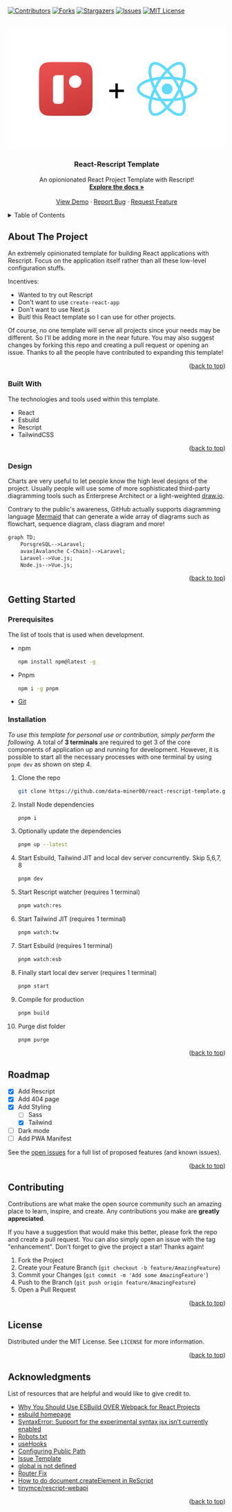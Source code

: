 <a name="readme-top"></a>

<!-- PROJECT SHIELDS -->

[![Contributors][contributors-shield]][contributors-url]
[![Forks][forks-shield]][forks-url]
[![Stargazers][stars-shield]][stars-url]
[![Issues][issues-shield]][issues-url]
[![MIT License][license-shield]][license-url]

<!-- PROJECT LOGO -->
<br />
<div align="center">
  <a href="/">
    <img src="public/assets/react-rescript.png" />
  </a>

  <h3 align="center">React-Rescript Template</h3>

  <p align="center">
    An opionionated React Project Template with Rescript!
    <br />
    <a href="https://github.com/data-miner00/react-rescript-template"><strong>Explore the docs »</strong></a>
    <br />
    <br />
    <a href="https://github.com/data-miner00/react-rescript-template">View Demo</a>
    ·
    <a href="https://github.com/data-miner00/react-rescript-template/issues">Report Bug</a>
    ·
    <a href="https://github.com/data-miner00/react-rescript-template/issues">Request Feature</a>
  </p>
</div>

<!-- TABLE OF CONTENTS -->
<details>
  <summary>Table of Contents</summary>
  <ol>
    <li>
      <a href="#about-the-project">About The Project</a>
      <ul>
        <li><a href="#built-with">Built With</a></li>
        <li><a href="#design">Design</a></li>
      </ul>
    </li>
    <li>
      <a href="#getting-started">Getting Started</a>
      <ul>
        <li><a href="#prerequisites">Prerequisites</a></li>
        <li><a href="#installation">Installation</a></li>
      </ul>
    </li>
    <li><a href="#usage">Usage</a></li>
    <li><a href="#roadmap">Roadmap</a></li>
    <li><a href="#contributing">Contributing</a></li>
    <li><a href="#license">License</a></li>
    <li><a href="#acknowledgments">Acknowledgments</a></li>
  </ol>
</details>

<!-- ABOUT THE PROJECT -->

## About The Project

<!-- ![Template screenshot](/public/assets/screenshot.png) -->

An extremely opinionated template for building React applications with Rescript. Focus on the application itself rather than all these low-level configuration stuffs.

Incentives:

- Wanted to try out Rescript
- Don't want to use `create-react-app`
- Don't want to use Next.js
- Buitl this React template so I can use for other projects.

Of course, no one template will serve all projects since your needs may be different. So I'll be adding more in the near future. You may also suggest changes by forking this repo and creating a pull request or opening an issue. Thanks to all the people have contributed to expanding this template!

<p align="right">(<a href="#readme-top">back to top</a>)</p>

### Built With

The technologies and tools used within this template.

- React
- Esbuild
- Rescript
- TailwindCSS

<p align="right">(<a href="#readme-top">back to top</a>)</p>

<!-- DESIGN -->

### Design

Charts are very useful to let people know the high level designs of the project. Usually people will use some of more sophisticated third-party diagramming tools such as Enterprese Architect or a light-weighted [draw.io](https://app.diagrams.net).

Contrary to the public's awareness, GitHub actually supports diagramming language [Mermaid](https://docs.github.com/en/get-started/writing-on-github/working-with-advanced-formatting/creating-diagrams#creating-mermaid-diagrams) that can generate a wide array of diagrams such as flowchart, sequence diagram, class diagram and more!

```mermaid
graph TD;
    PorsgreSQL-->Laravel;
    avax[Avalanche C-Chain]-->Laravel;
    Laravel-->Vue.js;
    Node.js-->Vue.js;
```

<p align="right">(<a href="#readme-top">back to top</a>)</p>

<!-- GETTING STARTED -->

## Getting Started

### Prerequisites

The list of tools that is used when development.

- npm
  ```sh
  npm install npm@latest -g
  ```
- Pnpm
  ```sh
  npm i -g pnpm
  ```
- [Git](https://git-scm.com/downloads)

### Installation

_To use this template for personal use or contribution, simply perform the following._ A total of **3 terminals** are required to get 3 of the core components of application up and running for development. However, it is possible to start all the necessary processes with one terminal by using `pnpm dev` as shown on step 4.

1. Clone the repo
   ```sh
   git clone https://github.com/data-miner00/react-rescript-template.git
   ```
2. Install Node dependencies
   ```sh
   pnpm i
   ```
3. Optionally update the dependencies
   ```sh
   pnpm up --latest
   ```
4. Start Esbuild, Tailwind JIT and local dev server concurrently. Skip 5,6,7, 8
   ```sh
   pnpm dev
   ```
5. Start Rescript watcher (requires 1 terminal)
   ```sh
   pnpm watch:res
   ```
6. Start Tailwind JIT (requires 1 terminal)
   ```sh
   pnpm watch:tw
   ```
7. Start Esbuild (requires 1 terminal)
   ```sh
   pnpm watch:esb
   ```
8. Finally start local dev server (requires 1 terminal)
   ```sh
   pnpm start
   ```
9. Compile for production
   ```sh
   pnpm build
   ```
10. Purge dist folder
    ```sh
    pnpm purge
    ```

<p align="right">(<a href="#readme-top">back to top</a>)</p>

<!-- ROADMAP -->

## Roadmap

- [x] Add Rescript
- [x] Add 404 page
- [x] Add Styling
  - [ ] Sass
  - [x] Tailwind
- [ ] Dark mode
- [ ] Add PWA Manifest

See the [open issues](https://github.com/data-miner00/react-rescript-template/issues) for a full list of proposed features (and known issues).

<p align="right">(<a href="#readme-top">back to top</a>)</p>

<!-- CONTRIBUTING -->

## Contributing

Contributions are what make the open source community such an amazing place to learn, inspire, and create. Any contributions you make are **greatly appreciated**.

If you have a suggestion that would make this better, please fork the repo and create a pull request. You can also simply open an issue with the tag "enhancement".
Don't forget to give the project a star! Thanks again!

1. Fork the Project
2. Create your Feature Branch (`git checkout -b feature/AmazingFeature`)
3. Commit your Changes (`git commit -m 'Add some AmazingFeature'`)
4. Push to the Branch (`git push origin feature/AmazingFeature`)
5. Open a Pull Request

<p align="right">(<a href="#readme-top">back to top</a>)</p>

<!-- LICENSE -->

## License

Distributed under the MIT License. See `LICENSE` for more information.

<p align="right">(<a href="#readme-top">back to top</a>)</p>

<!-- ACKNOWLEDGMENTS -->

## Acknowledgments

List of resources that are helpful and would like to give credit to.

- [Why You Should Use ESBuild OVER Webpack for React Projects](https://www.youtube.com/watch?v=VmgRBwMIRBE)
- [esbuild homepage](https://esbuild.github.io/)
- [SyntaxError: Support for the experimental syntax jsx isn’t currently enabled](https://akashmittal.com/code-example-syntaxerror-support-for-the-experimental-syntax-jsx-isnt-currently-enabled/)
- [Robots.txt](https://developers.google.com/search/docs/crawling-indexing/robots/intro)
- [useHooks](https://usehooks.com/)
- [Configuring Public Path](https://esbuild.github.io/api/#public-path)
- [Issue Template](https://github.com/Josee9988/project-template)
- [global is not defined](https://github.com/WalletConnect/walletconnect-monorepo/issues/1144)
- [Router Fix](https://stackoverflow.com/questions/51214294/react-router-refused-to-execute-script-or-styles/51219328#51219328?newreg=9830084f8fd145e9b8397c02a5b85435)
- [How to do document.createElement in ReScript](https://stackoverflow.com/questions/67625468/how-to-do-document-createelement-in-rescript)
- [tinymce/rescript-webapi](https://github.com/tinymce/rescript-webapi)

<p align="right">(<a href="#readme-top">back to top</a>)</p>

<!-- MARKDOWN LINKS & IMAGES -->

[contributors-shield]: https://img.shields.io/github/contributors/data-miner00/react-rescript-template.svg?style=for-the-badge
[contributors-url]: https://github.com/data-miner00/react-rescript-template/graphs/contributors
[forks-shield]: https://img.shields.io/github/forks/data-miner00/react-rescript-template.svg?style=for-the-badge
[forks-url]: https://github.com/data-miner00/react-rescript-template/network/members
[stars-shield]: https://img.shields.io/github/stars/data-miner00/react-rescript-template.svg?style=for-the-badge
[stars-url]: https://github.com/data-miner00/react-rescript-template/stargazers
[issues-shield]: https://img.shields.io/github/issues/data-miner00/react-rescript-template.svg?style=for-the-badge
[issues-url]: https://github.com/data-miner00/react-rescript-template/issues
[license-shield]: https://img.shields.io/github/license/data-miner00/react-rescript-template.svg?style=for-the-badge
[license-url]: https://github.com/data-miner00/react-rescript-template/blob/master/LICENSE
